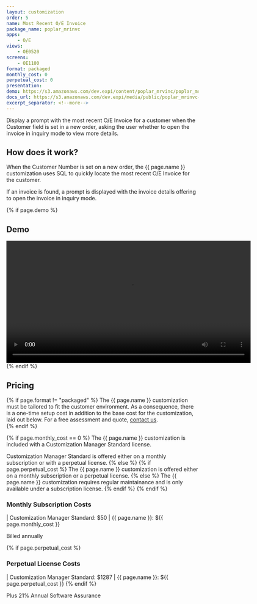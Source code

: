 ```yaml
---
layout: customization
order: 5
name: Most Recent O/E Invoice
package_name: poplar_mrinvc
apps:
    - O/E
views:
    - OE0520
screens:
    - OE1100
format: packaged
monthly_cost: 0
perpetual_cost: 0
presentation: 
demo: https://s3.amazonaws.com/dev.expi/content/poplar_mrvinc/poplar_mrvinc_demo.mp4
docs_url: https://s3.amazonaws.com/dev.expi/media/public/poplar_mrinvc-1.1.3/docs/index.html
excerpt_separator: <!--more-->
---
```


Display a prompt with the most recent O/E Invoice for a customer when the 
Customer field is set in a new order, asking the user whether to open the
invoice in inquiry mode to view more details.
<!--more-->

## How does it work?

When the Customer Number is set on a new order, the {{ page.name }} 
customization uses SQL to quickly locate the most recent O/E Invoice
for the customer.  

If an invoice is found, a prompt is displayed with the invoice details
offering to open the invoice in inquiry mode.

{% if page.demo %}
## Demo

<video width="640" controls>
  <source src="{{ page.demo }}" type="video/mp4">
  Your browser doesn't support the video tag.
</video>
{% endif %}

## Pricing

{% if page.format != "packaged" %}
The {{ page.name }} customization must be tailored to fit the customer 
environment. As a consequence, there is a one-time setup cost in addition 
to the base cost for the customization, laid out below. For a free assessment
and quote,  <a href="mailto:chris@poplars.dev">contact us</a>.  
{% endif %}

{% if page.monthly_cost == 0 %}
The {{ page.name }} customization is included with a Customization Manager 
Standard license.  

Customization Manager Standard is offered either on a monthly 
subscription or with a perpetual license.
{% else %}
    {% if page.perpetual_cost %}
The {{ page.name }} customization is offered either on a monthly 
subscription or a perpetual license.
    {% else %}
The {{ page.name }} customization requires regular maintainance and is only
available under a subscription license.
    {% endif %}
{% endif %}

### Monthly Subscription Costs

| Customization Manager Standard: $50
| {{ page.name }}: ${{ page.monthly_cost }}

Billed annually

{% if page.perpetual_cost %}
### Perpetual License Costs

| Customization Manager Standard: $1287
| {{ page.name }}: ${{ page.perpetual_cost }}
{% endif %}

Plus 21% Annual Software Assurance

